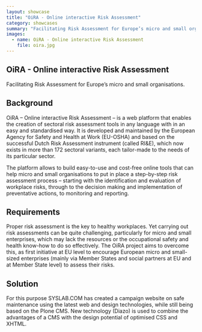 ```yaml
---
layout: showcase
title: "OiRA - Online interactive Risk Assessment"
category: showcases
summary: "Facilitating Risk Assessment for Europe’s micro and small organisations, OiRA is a European online platform to create free and easy-to-use sectoral risk assessment tools for small and micro-companies."
images:
  - name: OiRA - Online interactive Risk Assessment
    file: oira.jpg
---
```


## OiRA - Online interactive Risk Assessment

Facilitating Risk Assessment for Europe’s micro and small organisations.

## Background

OiRA – Online interactive Risk Assessment – is a web platform that enables the creation of sectoral risk assessment tools in any language with in an easy and standardised way. It is developed and maintained by the European Agency for Safety and Health at Work (EU-OSHA) and based on the successful Dutch Risk Assessment instrument (called RI&E), which now exists in more than 172 sectoral variants, each tailor-made to the needs of its particular sector.

The platform allows to build  easy-to-use and cost-free online tools that can help micro and small organisations to put in place a step-by-step risk assessment process – starting with the identification and evaluation of workplace risks, through to the decision making and implementation of preventative actions, to monitoring and reporting.

## Requirements

Proper risk assessment is the key to healthy workplaces. Yet carrying out risk assessments can be quite challenging, particularly for micro and small enterprises, which may lack the resources or the occupational safety and health know-how to do so effectively. The OiRA project aims to overcome this, as first initiative at EU level to encourage European micro and small-sized enterprises (mainly via Member States and social partners at EU and at Member State level) to assess their risks.

## Solution

For this purpose SYSLAB.COM has created a campaign website on safe maintenance using the latest web and design technologies, while still being based on the Plone CMS. New technology (Diazo) is used to combine the advantages of a CMS with the design potential of optimised CSS and XHTML.

